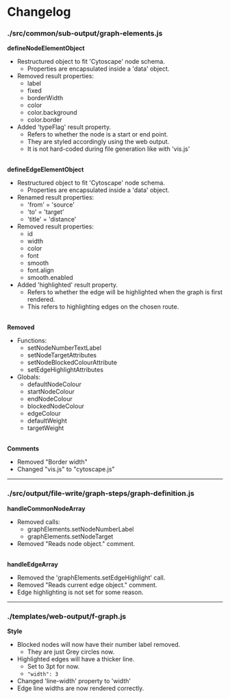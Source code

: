 # Changelog

### ./src/common/sub-output/graph-elements.js

**defineNodeElementObject**
* Restructured object to fit 'Cytoscape' node schema.
	* Properties are encapsulated inside a 'data' object.
* Removed result properties:
	* label
	* fixed
	* borderWidth
	* color
	* color.background
	* color.border
* Added 'typeFlag' result property.
	* Refers to whether the node is a start or end point.
	* They are styled accordingly using the web output.
	* It is not hard-coded during file generation like with 'vis.js'

\
**defineEdgeElementObject**
* Restructured object to fit 'Cytoscape' node schema.
	* Properties are encapsulated inside a 'data' object.
* Renamed result properties:
	* 'from' = 'source'
	* 'to' = 'target'
	* 'title' = 'distance'
* Removed result properties:
	* id
	* width
	* color
	* font
	* smooth
	* font.align
	* smooth.enabled
* Added 'highlighted' result property.
	* Refers to whether the edge will be highlighted when the graph is first rendered.
	* This refers to highlighting edges on the chosen route.

\
**Removed**
* Functions:
	* setNodeNumberTextLabel
	* setNodeTargetAttributes
	* setNodeBlockedColourAttribute
	* setEdgeHighlightAttributes
* Globals:
	* defaultNodeColour
	* startNodeColour
	* endNodeColour
	* blockedNodeColour
	* edgeColour
	* defaultWeight
	* targetWeight

\
**Comments**
* Removed "Border width"
* Changed "vis.js" to "cytoscape.js"

---

### ./src/output/file-write/graph-steps/graph-definition.js

**handleCommonNodeArray**
* Removed calls:
	* graphElements.setNodeNumberLabel
	* graphElements.setNodeTarget
* Removed "Reads node object." comment.

\
**handleEdgeArray**
* Removed the 'graphElements.setEdgeHighlight' call.
* Removed "Reads current edge object." comment.
* Edge highlighting is not set for some reason.

---

### ./templates/web-output/f-graph.js

**Style**
* Blocked nodes will now have their number label removed.
	* They are just Grey circles now.
* Highlighted edges will have a thicker line.
	* Set to 3pt for now.
	* `"width": 3`
* Changed 'line-width' property to 'width'
* Edge line widths are now rendered correctly.
